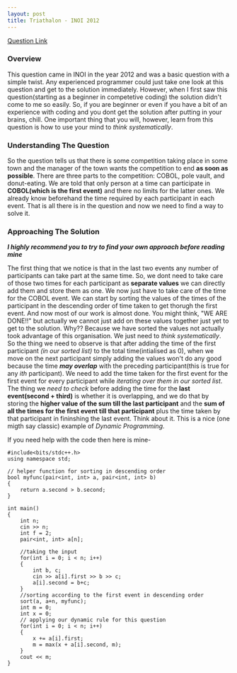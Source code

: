 ```yaml
---
layout: post
title: Triathalon - INOI 2012
---
```


[Question Link](https://www.codechef.com/INOIPRAC/problems/INOI1201 "Question Link")

### Overview

This question came in INOI in the year 2012 and was a basic question with a simple twist. Any experienced programmer could just take one look at this question and get to the solution immediately. However, when I first saw this question(starting as a beginner in competetive coding) the solution didn't come to me so easily. So, if you are beginner or even if you have a bit of an experience with coding and you dont get the solution after putting in your brains, chill. One important thing that you will, however, learn from this question is how to use your mind to _think systematically_.

### Understanding The Question

So the question tells us that there is some competition taking place in some town and the manager of the town wants the competition to end **as soon as possible**. There are three parts to the competition: COBOL, pole vault, and donut-eating. We are told that only person at a time can participate in **COBOL(which is the first event)** and there no limits for the latter ones. We already know beforehand the time required by each participant in each event. That is all there is in the question and now we need to find a way to solve it.

### Approaching The Solution

_**I highly recommend you to try to find your own approach before reading mine**_

The first thing that we notice is that in the last two events any number of participants can take part at the same time. So, we dont need to take care of those two times for each participant as **separate values** we can directly add them and store them as one. We now just have to take care of the time for the COBOL event. We can start by sorting the values of the times of the participant in the descending order of time taken to get thorugh the first event. And now most of our work is almost done. You might think, "WE ARE DONE!!" but actually we cannot just add on these values together just yet to get to the solution. Why?? Because we have sorted the values not actually took advantage of this organisation. We just need to *think systematically*. So the thing we need to observe is that after adding the time of the first participant _(in our sorted list)_ to the total time(intialised as 0), when we move on the next participant simply adding the values won't do any good because the time _**may overlap**_ with the preceding participant(this is true for any _ith_ participant). We need to add the time taken for the first event for the first event for every participant while _iterating over them in our sorted list_. The thing we _need to check_ before adding the time for the **last event(second + third)** is whether it is overlapping, and we do that by storing the **higher value of the sum till the last participant** and the **sum of all the times for the first event till that participant** plus the time taken by that participant in fininshing the last event. Think about it. This is a nice (one migth say classic) example of _Dynamic Programming_. 

If you need help with the code then here is mine-

```
#include<bits/stdc++.h>
using namespace std;

// helper function for sorting in descending order
bool myfunc(pair<int, int> a, pair<int, int> b)
{
	return a.second > b.second;
}

int main()
{
	int n;
	cin >> n;
	int f = 2;
	pair<int, int> a[n];

	//taking the input
	for(int i = 0; i < n; i++)
	{
		int b, c;
		cin >> a[i].first >> b >> c;
		a[i].second = b+c;
	}
	//sorting according to the first event in descending order
	sort(a, a+n, myfunc);
	int m = 0;
	int x = 0;
	// applying our dynamic rule for this question
	for(int i = 0; i < n; i++)
	{
		x += a[i].first;
		m = max(x + a[i].second, m);
	}
	cout << m;
}

```
